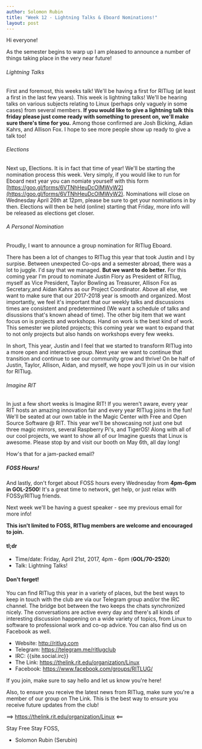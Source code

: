 ```yaml
---
author: Solomon Rubin
title: "Week 12 - Lightning Talks & Eboard Nominations!"
layout: post
---
```


Hi everyone!

As the semester begins to warp up I am pleased to announce a number of things taking place in the very near future!


###### Lightning Talks
First and foremost, this weeks talk! We'll be having a first for RITlug (at least a first in the last few years). This week is lightning talks! We'll be hearing talks on various subjects relating to Linux (perhaps only vaguely in some cases) from several members. **If you would like to give a lightning talk this friday please just come ready with something to present on, we'll make sure there's time for you.** Among those confirmed are Josh Bicking, Adian Kahrs, and Allison Fox. I hope to see more people show up ready to give a talk too!

###### Elections
Next up, Elections. It is in fact that time of year! We'll be starting the nomination process this week. Very simply, if you would like to run for Eboard next year you can nomiate yourself with this form [https://goo.gl/forms/6VTNhHeuDcOIMWyW2](https://goo.gl/forms/6VTNhHeuDcOIMWyW2). Nominations will close on Wednesday April 26th at 12pm, please be sure to get your nominations in by then. Elections will then be held (online) starting that Friday, more info will be released as elections get closer.

###### A Personal Nomination
Proudly, I want to announce a group nomination for RITlug Eboard. 

There has been a lot of changes to RITlug this year that took Justin and I by surpise. Between unexpected Co-ops and a semester abroad, there was a lot to juggle. I'd say that we managed. **But we want to do better.** For this coming year I'm proud to nominate Justin Flory as President of RITlug, myself as Vice President, Taylor Bowling as Treasurer, Allison Fox as Secretary,and Aidan Kahrs as our Project Coordinator. Above all else, we want to make sure that our 2017-2018 year is smooth and organized. Most importantly, we feel it's important that our weekly talks and discussions times are consistent and predetermined (We want a schedule of talks and disussions that's known ahead of time). The other big item that we want focus on is projects and workshops. Hand on work is the best kind of work. This semester we piloted projects; this coming year we want to expand that to not only projects but also hands on workshops every few weeks. 

In short, This year, Justin and I feel that we started to transform RITlug into a more open and interactive group. Next year we want to continue that transition and continue to see our community grow and thrive! On be half of Justin, Taylor, Allison, Aidan, and myself, we hope you'll join us in our vision for RITlug.

###### Imagine RIT
In just a few short weeks is Imagine RIT! If you weren't aware, every year RIT hosts an amazing innovation fair and every year RITlug joins in the fun! We'll be seated at our own table in the Magic Center with Free and Open Source Software @ RIT. This year we'll be showcasing not just one but three magic mirrors, several Raspberry Pi's, and TigerOS! Along with all of our cool projects, we want to show all of our Imagine guests that Linux is awesome. Please stop by and visit our booth on May 6th, all day long!


How's that for a jam-packed email? 

##### FOSS Hours!
And lastly, don't forget about FOSS hours every Wednesday from **4pm-6pm in GOL-2500**! It's a great time to network, get help, or just relax with FOSSy/RITlug friends.

Next week we'll be having a guest speaker - see my previous email for more info!

**This isn't limited to FOSS, RITlug members are welcome and encouraged to join.**


#### tl;dr 

* Time/date: Friday, April 21st, 2017, 4pm - 6pm (**GOL/70-2520**)
* Talk:      Lightning Talks!



#### Don't forget! 

You can find RITlug this year in a variety of places, but the best ways to keep in touch with the club are via our Telegram group and/or the IRC channel. The bridge bot between the two keeps the chats synchronized nicely. The conversations are active every day and there's all kinds of interesting discussion happening on a wide variety of topics, from Linux to software to professional work and co-op advice. You can also find us on Facebook as well.

* Website:  http://ritlug.com
* Telegram: https://telegram.me/ritlugclub
* IRC:      {{site.social.irc}}
* The Link: https://thelink.rit.edu/organization/Linux
* Facebook: https://www.facebook.com/groups/RITLUG/

If you join, make sure to say hello and let us know you're here!

Also, to ensure you receive the latest news from RITlug, make sure you're a member of our group on The Link. This is the best way to ensure you receive future updates from the club!

==> https://thelink.rit.edu/organization/Linux <==


Stay Free Stay FOSS,

- Solomon Rubin (Serubin)

